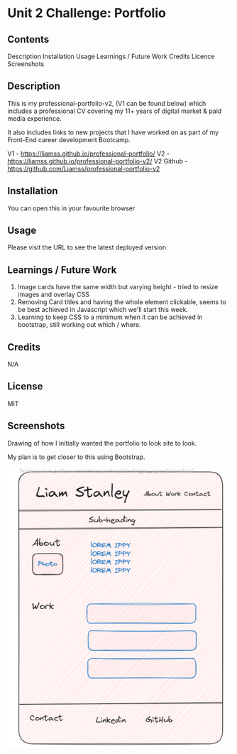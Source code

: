 # Unit 2 Challenge: Portfolio 


## Contents
Description
Installation
Usage
Learnings / Future Work 
Credits
Licence
Screenshots


## Description

This is my professional-portfolio-v2, (V1 can be found below) which includes a professional CV covering my 11+ years of digital market & paid media experience.

It also includes links to new projects that I have worked on as part of my Front-End career development Bootcamp. 


V1 - https://liamss.github.io/professional-portfolio/ 
V2 -  https://liamss.github.io/professional-portfolio-v2/
V2 Github - https://github.com/Liamss/professional-portfolio-v2


## Installation

You can open this in your favourite browser 

## Usage

Please visit the URL to see the latest deployed version

## Learnings / Future Work 

1. Image cards have the same width but varying height - tried to resize images and overlay CSS 
2. Removing Card titles and having the whole element clickable, seems to be best achieved in Javascript which we'll start this week. 
3. Learning to keep CSS to a minimum when it can be achieved in bootstrap, still working out which / where. 


## Credits
N/A

## License
MIT

## Screenshots 

Drawing of how I initially wanted the portfolio to look site to look. 

My plan is to get closer to this using Bootstrap. 

![Alt text](images/Wireframe.png)


